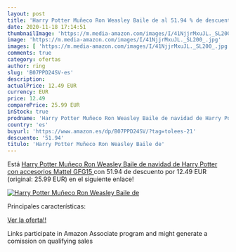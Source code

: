 ```yaml
---
layout: post
title: 'Harry Potter Muñeco Ron Weasley Baile de al 51.94 % de descuento'
date: 2020-11-18 17:14:51
thumbnailImage: 'https://m.media-amazon.com/images/I/41NjjrMxuJL._SL200_.jpg'
image: 'https://m.media-amazon.com/images/I/41NjjrMxuJL._SL200_.jpg'
images: [ 'https://m.media-amazon.com/images/I/41NjjrMxuJL._SL200_.jpg' ]
comments: true
category: ofertas
author: ring
slug: 'B07PPD24SV-es'
description:
actualPrice: 12.49 EUR
currency: EUR
price: 12.49
comparePrice: 25.99 EUR
inStock: true
prodname: 'Harry Potter Muñeco Ron Weasley Baile de navidad de Harry Potter con accesorios  Mattel GFG15 '
country: 'es'
buyurl: 'https://www.amazon.es/dp/B07PPD24SV/?tag=tolees-21'
descuento: '51.94'
titulo: 'Harry Potter Muñeco Ron Weasley Baile de'
---
```


Está [Harry Potter Muñeco Ron Weasley Baile de navidad de Harry Potter con accesorios  Mattel GFG15 ](https://www.amazon.es/dp/B07PPD24SV/?tag=tolees-21) con 51.94 de descuento por 12.49 EUR (original: 25.99 EUR) en el siguiente enlace!

[![Harry Potter Muñeco Ron Weasley Baile de](https://m.media-amazon.com/images/I/41NjjrMxuJL._SL200_.jpg)](https://www.amazon.es/dp/B07PPD24SV/?tag=tolees-21)

Principales características:


[Ver la oferta!!](https://www.amazon.es/dp/B07PPD24SV/?tag=tolees-21)

Links participate in Amazon Associate program and might generate a comission on qualifying sales


